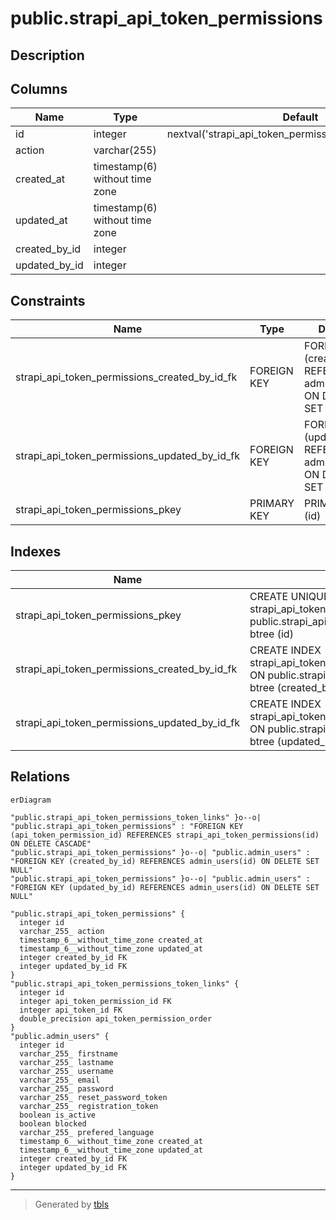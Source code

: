 # public.strapi_api_token_permissions

## Description

## Columns

| Name          | Type                           | Default                                                  | Nullable | Children                                                                                              | Parents                                     | Comment |
| ------------- | ------------------------------ | -------------------------------------------------------- | -------- | ----------------------------------------------------------------------------------------------------- | ------------------------------------------- | ------- |
| id            | integer                        | nextval('strapi_api_token_permissions_id_seq'::regclass) | false    | [public.strapi_api_token_permissions_token_links](public.strapi_api_token_permissions_token_links.md) |                                             |         |
| action        | varchar(255)                   |                                                          | true     |                                                                                                       |                                             |         |
| created_at    | timestamp(6) without time zone |                                                          | true     |                                                                                                       |                                             |         |
| updated_at    | timestamp(6) without time zone |                                                          | true     |                                                                                                       |                                             |         |
| created_by_id | integer                        |                                                          | true     |                                                                                                       | [public.admin_users](public.admin_users.md) |         |
| updated_by_id | integer                        |                                                          | true     |                                                                                                       | [public.admin_users](public.admin_users.md) |         |

## Constraints

| Name                                          | Type        | Definition                                                                |
| --------------------------------------------- | ----------- | ------------------------------------------------------------------------- |
| strapi_api_token_permissions_created_by_id_fk | FOREIGN KEY | FOREIGN KEY (created_by_id) REFERENCES admin_users(id) ON DELETE SET NULL |
| strapi_api_token_permissions_updated_by_id_fk | FOREIGN KEY | FOREIGN KEY (updated_by_id) REFERENCES admin_users(id) ON DELETE SET NULL |
| strapi_api_token_permissions_pkey             | PRIMARY KEY | PRIMARY KEY (id)                                                          |

## Indexes

| Name                                          | Definition                                                                                                                    |
| --------------------------------------------- | ----------------------------------------------------------------------------------------------------------------------------- |
| strapi_api_token_permissions_pkey             | CREATE UNIQUE INDEX strapi_api_token_permissions_pkey ON public.strapi_api_token_permissions USING btree (id)                 |
| strapi_api_token_permissions_created_by_id_fk | CREATE INDEX strapi_api_token_permissions_created_by_id_fk ON public.strapi_api_token_permissions USING btree (created_by_id) |
| strapi_api_token_permissions_updated_by_id_fk | CREATE INDEX strapi_api_token_permissions_updated_by_id_fk ON public.strapi_api_token_permissions USING btree (updated_by_id) |

## Relations

```mermaid
erDiagram

"public.strapi_api_token_permissions_token_links" }o--o| "public.strapi_api_token_permissions" : "FOREIGN KEY (api_token_permission_id) REFERENCES strapi_api_token_permissions(id) ON DELETE CASCADE"
"public.strapi_api_token_permissions" }o--o| "public.admin_users" : "FOREIGN KEY (created_by_id) REFERENCES admin_users(id) ON DELETE SET NULL"
"public.strapi_api_token_permissions" }o--o| "public.admin_users" : "FOREIGN KEY (updated_by_id) REFERENCES admin_users(id) ON DELETE SET NULL"

"public.strapi_api_token_permissions" {
  integer id
  varchar_255_ action
  timestamp_6__without_time_zone created_at
  timestamp_6__without_time_zone updated_at
  integer created_by_id FK
  integer updated_by_id FK
}
"public.strapi_api_token_permissions_token_links" {
  integer id
  integer api_token_permission_id FK
  integer api_token_id FK
  double_precision api_token_permission_order
}
"public.admin_users" {
  integer id
  varchar_255_ firstname
  varchar_255_ lastname
  varchar_255_ username
  varchar_255_ email
  varchar_255_ password
  varchar_255_ reset_password_token
  varchar_255_ registration_token
  boolean is_active
  boolean blocked
  varchar_255_ prefered_language
  timestamp_6__without_time_zone created_at
  timestamp_6__without_time_zone updated_at
  integer created_by_id FK
  integer updated_by_id FK
}
```

---

> Generated by [tbls](https://github.com/k1LoW/tbls)
